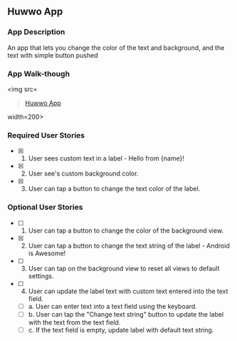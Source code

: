 ## Huwwo App

### App Description
An app that lets you change the color of the text and background, and the text with simple button pushed

### App Walk-though

<img src=<blockquote class="imgur-embed-pub" lang="en" data-id="a/uNBj47G" data-context="false"><a href="//imgur.com/uNBj47G">Huwwo App</a></blockquote><script async src="//s.imgur.com/min/embed.js" charset="utf-8"></script> width=200><br>

### Required User Stories
- [X] 1. User sees custom text in a label - Hello from {name}!
- [X] 2. User see's custom background color.
- [X] 3. User can tap a button to change the text color of the label.

### Optional User Stories
- [ ] 1. User can tap a button to change the color of the background view.  
- [X] 2. User can tap a button to change the text string of the label - Android is Awesome!  
- [ ] 3. User can tap on the background view to reset all views to default settings.  
- [ ] 4. User can update the label text with custom text entered into the text field.  
   - [ ] a. User can enter text into a text field using the keyboard.  
   - [ ] b. User can tap the "Change text string" button to update the label with the text from the text field.  
   - [ ] c. If the text field is empty, update label with default text string.  

